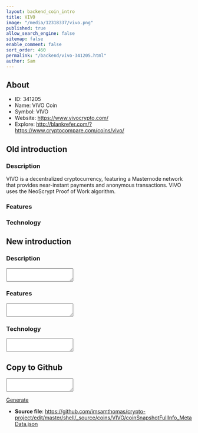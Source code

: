 ```yaml
---
layout: backend_coin_intro
title: VIVO
image: "/media/12318337/vivo.png"
published: true
allow_search_engine: false
sitemap: false
enable_comment: false
sort_order: 460
permalink: "/backend/vivo-341205.html"
author: Sam
---
```


## About

- ID: 341205
- Name: VIVO Coin
- Symbol: VIVO
- Website: https://www.vivocrypto.com/
- Explore: http://blankrefer.com/?https://www.cryptocompare.com/coins/vivo/


## Old introduction

### Description

<p>VIVO is a decentralized cryptocurrency, featuring a Masternode network that provides near-instant payments and anonymous transactions. VIVO uses the NeoScrypt Proof of Work algorithm.</p>

### Features


### Technology




## New introduction


### Description
<textarea id="meta_description" name="description"></textarea>

### Features
<textarea id="meta_features" name="features"></textarea>

### Technology
<textarea id="meta_technology" name="technology"></textarea>


## Copy to Github

<textarea id="coinsnapshotfullinfo_metadata"></textarea>

<a href="#gen" onclick="generateMetaDatJson()">Generate</a>

- **Source file**: <a href="https://github.com/imsamthomas/crypto-project/edit/master/shell/_source/coins/VIVO/coinSnapshotFullInfo_MetaData.json">https://github.com/imsamthomas/crypto-project/edit/master/shell/_source/coins/VIVO/coinSnapshotFullInfo_MetaData.json</a>

